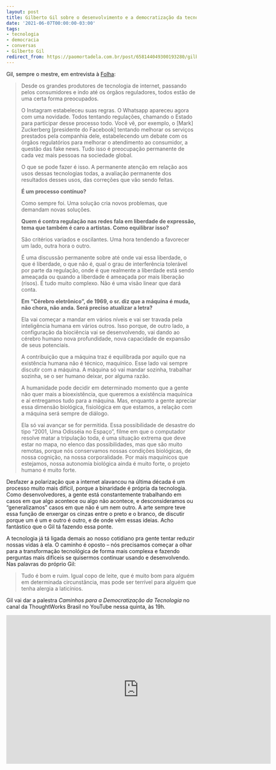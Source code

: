 ```yaml
---
layout: post
title: Gilberto Gil sobre o desenvolvimento e a democratização da tecnologia
date: '2021-06-07T00:00:00-03:00'
tags:
- tecnologia
- democracia
- conversas
- Gilberto Gil
redirect_from: https://paomortadela.com.br/post/658144049300193280/gilberto-gil-sobre-o-desenvolvimento-e-a
---
```

Gil, sempre o mestre, em entrevista à [Folha](https://www1.folha.uol.com.br/mercado/2021/06/desenvolvimento-da-tecnologia-precisa-vir-com-distribuicao-de-riqueza-diz-gilberto-gil.shtml?origin=folha):

> Desde os grandes produtores de tecnologia de internet, passando pelos consumidores e indo até os órgãos reguladores, todos estão de uma certa forma preocupados.
> 
> O Instagram estabeleceu suas regras. O Whatsapp apareceu agora com uma novidade. Todos tentando regulações, chamando o Estado para participar desse processo todo. Você vê, por exemplo, o [Mark] Zuckerberg [presidente do Facebook] tentando melhorar os serviços prestados pela companhia dele, estabelecendo um debate com os órgãos regulatórios para melhorar o atendimento ao consumidor, a questão das fake news. Tudo isso é preocupação permanente de cada vez mais pessoas na sociedade global.
> 
> O que se pode fazer é isso. A permanente atenção em relação aos usos dessas tecnologias todas, a avaliação permanente dos resultados desses usos, das correções que vão sendo feitas.
> 
> **É um processo contínuo?**
> 
> Como sempre foi. Uma solução cria novos problemas, que demandam novas soluções.
> 
> **Quem é contra regulação nas redes fala em liberdade de expressão, tema que também é caro a artistas. Como equilibrar isso?**
> 
> São critérios variados e oscilantes. Uma hora tendendo a favorecer um lado, outra hora o outro.
> 
> É uma discussão permanente sobre até onde vai essa liberdade, o que é liberdade, o que não é, qual o grau de interferência tolerável por parte da regulação, onde é que realmente a liberdade está sendo ameaçada ou quando a liberdade é ameaçada por mais liberação (risos). É tudo muito complexo. Não é uma visão linear que dará conta.
> 
> **Em “Cérebro eletrônico”, de 1969, o sr. diz que a máquina é muda, não chora, não anda. Será preciso atualizar a letra?**
> 
> Ela vai começar a mandar em vários níveis e vai ser travada pela inteligência humana em vários outros. Isso porque, de outro lado, a configuração da biociência vai se desenvolvendo, vai dando ao cérebro humano nova profundidade, nova capacidade de expansão de seus potenciais.
> 
> A contribuição que a máquina traz é equilibrada por aquilo que na existência humana não é técnico, maquínico. Esse lado vai sempre discutir com a máquina. A máquina só vai mandar sozinha, trabalhar sozinha, se o ser humano deixar, por alguma razão.
> 
> A humanidade pode decidir em determinado momento que a gente não quer mais a bioexistência, que queremos a existência maquínica e aí entregamos tudo para a máquina. Mas, enquanto a gente apreciar essa dimensão biológica, fisiológica em que estamos, a relação com a máquina será sempre de diálogo.
> 
> Ela só vai avançar se for permitida. Essa possibilidade de desastre do tipo “2001, Uma Odisséia no Espaço”, filme em que o computador resolve matar a tripulação toda, é uma situação extrema que deve estar no mapa, no elenco das possibilidades, mas que são muito remotas, porque nós conservamos nossas condições biológicas, de nossa cognição, na nossa corporalidade. Por mais maquínicos que estejamos, nossa autonomia biológica ainda é muito forte, o projeto humano é muito forte.

Desfazer a polarização que a internet alavancou na última década é um processo muito mais difícil, porque a binaridade é própria da tecnologia. Como desenvolvedores, a gente está constantemente trabalhando em casos em que algo acontece ou algo não acontece, e desconsideramos ou “generalizamos” casos em que não é um nem outro. A arte sempre teve essa função de enxergar os cinzas entre o preto e o branco, de discutir porque um é um e outro é outro, e de onde vêm essas ideias. Acho fantástico que o Gil tá fazendo essa ponte.

A tecnologia já tá ligada demais ao nosso cotidiano pra gente tentar reduzir nossas vidas à ela. O caminho é oposto – nós precisamos começar a olhar para a transformação tecnológica de forma mais complexa e fazendo perguntas mais difíceis se quisermos continuar usando e desenvolvendo. Nas palavras do próprio Gil:

> Tudo é bom e ruim. Igual copo de leite, que é muito bom para alguém em determinada circunstância, mas pode ser terrível para alguém que tenha alergia a laticínios.

Gil vai dar a palestra _Caminhos para a Democratização da Tecnologia_ no canal da ThoughtWorks Brasil no YouTube nessa quinta, às 19h.

<iframe class="full-width" src="https://www.youtube.com/embed/onbZnWHWsNg" title="YouTube video player" allow="accelerometer; autoplay; clipboard-write; encrypted-media; gyroscope; picture-in-picture" allowfullscreen="" loading="lazy" width="700" height="393.75" frameborder="0"></iframe>
